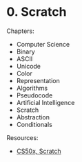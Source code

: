 # 0. Scratch

Chapters:
- Computer Science
- Binary
- ASCII
- Unicode
- Color
- Representation
- Algorithms
- Pseudocode
- Artificial Intelligence
- Scratch
- Abstraction
- Conditionals

Resources:
- [CS50x, Scratch](https://www.youtube.com/watch?v=3LPJfIKxwWc&list=PLhQjrBD2T381WAHyx1pq-sBfykqMBI7V4&index=1)